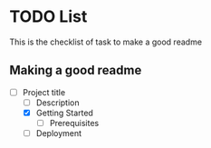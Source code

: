 # TODO List

This is the checklist of task to make a good readme

## Making a good readme

- [ ] Project title
    - [ ] Description
    - [x] Getting Started
        - [ ] Prerequisites
    - [ ] Deployment